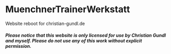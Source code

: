 # MuenchnerTrainerWerkstatt
Website reboot for christian-gundl.de

##### Please notice that this website is only licensed for use by Christian Gundl and myself. Please do not use any of this work without explicit permission.
